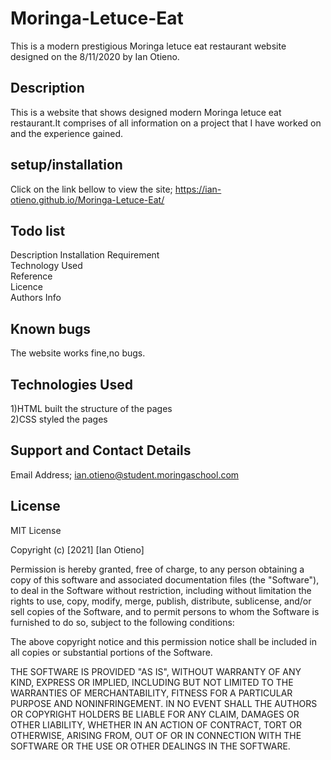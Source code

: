 # Moringa-Letuce-Eat
This is a modern prestigious Moringa letuce eat restaurant website designed on the 8/11/2020 by 
Ian Otieno.
## Description
This is a website that shows designed modern Moringa letuce eat restaurant.It comprises  of all information on a project that I have worked on and the experience gained.

## setup/installation
Click on the link  bellow to view the site; https://ian-otieno.github.io/Moringa-Letuce-Eat/
## Todo list
Description<bbr>
Installation Requirement<br>
Technology Used<br>
Reference<br>
Licence<br>
Authors Info

## Known bugs
The website works fine,no bugs.

## Technologies Used
1)HTML  built the structure of the pages <br>2)CSS styled the pages

## Support and Contact Details
Email Address; ian.otieno@student.moringaschool.com

## License
MIT License

Copyright (c) [2021] [Ian Otieno]

Permission is hereby granted, free of charge, to any person obtaining a copy of this software and associated documentation files (the "Software"), to deal in the Software without restriction, including without limitation the rights to use, copy, modify, merge, publish, distribute, sublicense, and/or sell copies of the Software, and to permit persons to whom the Software is furnished to do so, subject to the following conditions:

The above copyright notice and this permission notice shall be included in all copies or substantial portions of the Software.

THE SOFTWARE IS PROVIDED "AS IS", WITHOUT WARRANTY OF ANY KIND, EXPRESS OR IMPLIED, INCLUDING BUT NOT LIMITED TO THE WARRANTIES OF MERCHANTABILITY, FITNESS FOR A PARTICULAR PURPOSE AND NONINFRINGEMENT. IN NO EVENT SHALL THE AUTHORS OR COPYRIGHT HOLDERS BE LIABLE FOR ANY CLAIM, DAMAGES OR OTHER LIABILITY, WHETHER IN AN ACTION OF CONTRACT, TORT OR OTHERWISE, ARISING FROM, OUT OF OR IN CONNECTION WITH THE SOFTWARE OR THE USE OR OTHER DEALINGS IN THE SOFTWARE.